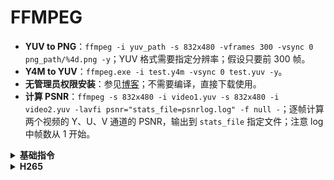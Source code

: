 # FFMPEG

- **YUV to PNG**：`ffmpeg -i yuv_path -s 832x480 -vframes 300 -vsync 0 png_path/%4d.png -y`；YUV 格式需要指定分辨率；假设只要前 300 帧。
- **Y4M to YUV**：`ffmpeg.exe -i test.y4m -vsync 0 test.yuv -y`。
- **无管理员权限安装**：参见[博客](https://blog.csdn.net/u013314786/article/details/89682800)；不需要编译，直接下载使用。
- **计算 PSNR**：`ffmpeg -s 832x480 -i video1.yuv -s 832x480 -i video2.yuv -lavfi psnr="stats_file=psnrlog.log" -f null -`；逐帧计算两个视频的 Y、U、V 通道的 PSNR，输出到 `stats_file` 指定文件；注意 log 中帧数从 1 开始。

<details>
<summary><b>基础指令</b></summary>
<p>

```bash
ffmpeg [global_options] {[input_file_options] -i input_url} ... {[output_file_options] output_url} ...

ffmpeg -i [输入文件名] [参数选项] -f [格式] [输出文件]
```

参数选项

- `-i`：设定输入流
- `-s`：设定画面的分辨率，例如`352x278`
- `-y`：输出时覆盖输出目录已存在的同名文件

还有很多很多，参见[官方文档](https://ffmpeg.org/ffmpeg.html)。

</p>
</details>

<details>
<summary><b>H265</b></summary>
<p>

参见 [H265 文档](https://trac.ffmpeg.org/wiki/Encode/H.265)。其中 CRF 模式参见 [H264 文档](https://trac.ffmpeg.org/wiki/Encode/H.264#crf)。

```bash
ffmpeg -i input -c:v libx265 -crf 37 -preset medium -tune film -y output.mp4
```

- `-c:v`: video codec.
- `-crf`: 类似于 CQP 模式，适用于不知道目标码率的情况，推荐。0--51，0 为无损。
- `-preset`：不同模式下，速度不同，质量不同。默认为 medium。越慢质量越好。
- `-tune`：输入类型，例如电影，动画等。为了减小 deblocking，根据 X264 手册，我们选择 film 输入。
- `-y`: overwrite output files without asking.

</p>
</details>
